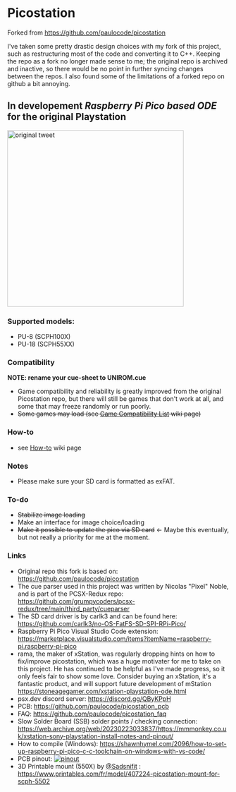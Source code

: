 # Picostation

Forked from https://github.com/paulocode/picostation

I've taken some pretty drastic design choices with my fork of this project, such as restructuring most of the code and converting it to C++. Keeping the repo as a fork no longer made sense to me; the original repo is archived and inactive, so there would be no point in further syncing changes between the repos. I also found some of the limitations of a forked repo on github a bit annoying.

## __In developement__ _Raspberry Pi Pico based ODE_ for the original Playstation
<a href="https://twitter.com/paulo7x8/status/1602007862733312000"><img src="https://i.ibb.co/9hT2GQc/pico-tweet.jpg" alt="original tweet" height="400"/></a>

### Supported models:
- PU-8  (SCPH100X)
- PU-18 (SCPH55XX)

### Compatibility
<b>NOTE: rename your cue-sheet to UNIROM.cue</b><br>
- Game compatibility and reliability is greatly improved from the original Picostation repo, but there will still be games that don't work at all, and some that may freeze randomly or run poorly.
- ~~Some games may load (see <a href="https://github.com/paulocode/picostation/wiki/Game-Compatibility-List">Game Compatibility List</a> wiki page)~~

### How-to
- see <a href="https://github.com/paulocode/picostation/wiki/How-to">How-to</a> wiki page

### Notes
- Please make sure your SD card is formatted as exFAT.


### To-do
- ~~Stabilize image loading~~
- Make an interface for image choice/loading
- ~~Make it possible to update the pico via SD card~~ <- Maybe this eventually, but not really a priority for me at the moment.

### Links
- Original repo this fork is based on: https://github.com/paulocode/picostation
- The cue parser used in this project was written by Nicolas "Pixel" Noble, and is part of the PCSX-Redux repo: https://github.com/grumpycoders/pcsx-redux/tree/main/third_party/cueparser
- The SD card driver is by carlk3 and can be found here: https://github.com/carlk3/no-OS-FatFS-SD-SPI-RPi-Pico/
- Raspberry Pi Pico Visual Studio Code extension: https://marketplace.visualstudio.com/items?itemName=raspberry-pi.raspberry-pi-pico
- rama, the maker of xStation, was regularly dropping hints on how to fix/improve picostation, which was a huge motivater for me to take on this project. He has continued to be helpful as I've made progress, so it only feels fair to show some love. Consider buying an xStation, it's a fantastic product, and will support future development of mStation https://stoneagegamer.com/xstation-playstation-ode.html
- psx.dev discord server: https://discord.gg/QByKPpH
- PCB: https://github.com/paulocode/picostation_pcb
- FAQ: https://github.com/paulocode/picostation_faq
- Slow Solder Board (SSB) solder points / checking connection: https://web.archive.org/web/20230223033837/https://mmmonkey.co.uk/xstation-sony-playstation-install-notes-and-pinout/
- How to compile (Windows): https://shawnhymel.com/2096/how-to-set-up-raspberry-pi-pico-c-c-toolchain-on-windows-with-vs-code/
- PCB pinout: <a href="https://i.ibb.co/RvjvDyp/pinout.png"><img src="https://i.ibb.co/mDNDc8C/pinout.png" alt="pinout" border="0"></a>
- 3D Printable mount (550X) by <a href="https://twitter.com/SadSnifit">@Sadsnifit</a> : https://www.printables.com/fr/model/407224-picostation-mount-for-scph-5502
